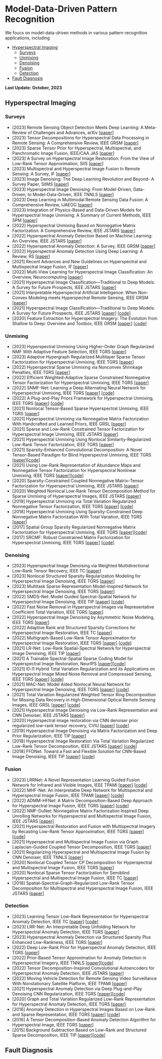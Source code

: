 # Model-Data-Driven Pattern Recognition 

We foucs on model-data-driven methods in various pattern recognition applications, including 
- [Hyperspectral Imaging](#Hyperspectral_Imaging)
  - [Surveys](#Surveys)
  - [Unmixing](#Unmixing)
  - [Denoising](#Denoising)
  - [Fusion](#Fusion)
  - [Detection](#Detection)
- [Fault Diagnosis](#Fault_Diagnosis)

<strong> Last Update: October, 2023 </strong>



<a name="Hyperspectral_Imaging" />

## Hyperspectral Imaging



<a name="Surveys" />

### Surveys
- [2023] Remote Sensing Object Detection Meets Deep Learning: A Meta-Review of Challenges and Advances, arXiv [[paper](https://arxiv.org/abs/2309.06751)]
- [2023] Tensor Decompositions for Hyperspectral Data Processing in Remote Sensing: A Comprehensive Review, IEEE GRSM [[paper](https://ieeexplore.ieee.org/abstract/document/10035509)]
- [2023] Sparse Tensor Prior for Hyperspectral, Multispectral, and Panchromatic Image Fusion, IEEE/CAA JAS [[paper](https://ieeexplore.ieee.org/abstract/document/9910372)]
- [2023] A Survey on Hyperspectral Image Restoration: From the View of Low-Rank Tensor Approximation, SIIS [[paper](https://link.springer.com/article/10.1007/s11432-022-3609-4)]
- [2023] Multispectral and Hyperspectral Image Fusion In Remote Sensing: A Survey, IF [[paper](https://www.sciencedirect.com/science/article/pii/S1566253522001312)]
- [2023] Image Denoising: The Deep Learning Revolution and Beyond- A Survey Paper, SIIMS  [[paper](https://epubs.siam.org/doi/abs/10.1137/23M1545859)]
- [2023] Hyperspectral Image Denoising: From Model-Driven, Data-Driven, to Model-Data-Driven, IEEE TNNLS [[paper](https://ieeexplore.ieee.org/abstract/document/10144690)]
- [2023] Deep Learning in Multimodal Remote Sensing Data Fusion: A Comprehensive Review, IJAEOG [[paper](https://ieeexplore.ieee.org/abstract/document/10144690)]
- [2023] Integration of Physics-Based and Data-Driven Models for Hyperspectral Image Unmixing: A Summary of Current Methods, IEEE SPM [[paper](https://ieeexplore.ieee.org/abstract/document/9321154)]
- [2022] Hyperspectral Unmixing Based on Nonnegative Matrix Factorization: A Comprehensive Review, IEEE JSTARS [[paper](https://www.sciencedirect.com/science/article/pii/S1569843222001248)]
- [2022] Hyperspectral Anomaly Detection Based on Machine Learning: An Overview, IEEE JSTARS [[paper](https://ieeexplore.ieee.org/abstract/document/9760098)]
- [2022] Hyperspectral Anomaly Detection: A Survey, IEEE GRSM [[paper](https://ieeexplore.ieee.org/document/9532003)]
- [2022] Hyperspectral Anomaly Detection Using Deep Learning: A Review, RS [[paper](https://www.mdpi.com/2072-4292/14/9/1973)]
- [2021] Recent Advances and New Guidelines on Hyperspectral and Multispectral Image Fusion, IF [[paper](https://www.sciencedirect.com/science/article/pii/S1566253520304103)]
- [2022] Multi-View Learning for Hyperspectral Image Classification: An Overview, Neurocomputing [[paper](https://www.sciencedirect.com/science/article/abs/pii/S0925231222006762)]
- [2021] Hyperspectral Image Classification—Traditional to Deep Models: A Survey for Future Prospects, IEEE JSTARS [[paper](https://ieeexplore.ieee.org/abstract/document/9645266)]
- [2021] Interpretable Hyperspectral Artificial Intelligence: When Non-Convex Modeling meets Hyperspectral Remote Sensing, IEEE GRSM [[paper](https://ieeexplore.ieee.org/abstract/document/9395693)]
- [2021] Hyperspectral Image Classification—Traditional to Deep Models: A Survey for Future Prospects, IEEE JSTARS [[paper]([https://ieeexplore.ieee.org/abstract/document/9645266](https://ieeexplore.ieee.org/abstract/document/9645266))] [[code]([https://github.com/danfenghong/HyFTech](https://github.com/AnkurDeria/HSI-Traditional-to-Deep-Models))] 
- [2020] Feature Extraction for Hyperspectral Imagery: The Evolution from Shallow to Deep: Overview and Toolbox, IEEE GRSM [[paper](https://ieeexplore.ieee.org/abstract/document/9082155)] [[code](https://github.com/danfenghong/HyFTech)] 

<a name="Unmixing" />

### Unmixing
- [2023] Hyperspectral Unmixing Using Higher-Order Graph Regularized NMF With Adaptive Feature Selection, IEEE TGRS [[paper](https://ieeexplore.ieee.org/abstract/document/10124031)]
- [2023] Adaptive Hypergraph Regularized Multilayer Sparse Tensor Factorization for Hyperspectral Unmixing, IEEE TGRS [[paper](https://ieeexplore.ieee.org/abstract/document/10032657)]
- [2022] Hyperspectral Sparse Unmixing via Nonconvex Shrinkage Penalties, IEEE TGRS [[paper](https://ieeexplore.ieee.org/abstract/document/9999711)]
- [2022] Efficient Weighted-Adaptive Sparse Constrained Nonnegative Tensor Factorization for Hyperspectral Unmixing, IEEE TGRS [[paper](https://ieeexplore.ieee.org/abstract/document/9954891)]
- [2022] SNMF-Net: Learning a Deep Alternating Neural Network for Hyperspectral Unmixing, IEEE TGRS [[paper](https://ieeexplore.ieee.org/abstract/document/9444347)] [[code](https://github.com/yxhnjust/F3Net)] 
- [2022] A Plug-and-Play Priors Framework for Hyperspectral Unmixing, IEEE TGRS [[paper](https://ieeexplore.ieee.org/abstract/document/932504)] [[code](https://github.com/xiuheng-wang/Plug_and_Play_HSI_unmixing)] 
- [2021] Nonlocal Tensor-Based Sparse Hyperspectral Unmixing, IEEE TGRS [[paper](https://ieeexplore.ieee.org/abstract/document/9239255)]
- [2021] Hyperspectral Unmixing via Nonnegative Matrix Factorization With Handcrafted and Learned Priors, IEEE GRSL [[paper](https://ieeexplore.ieee.org/abstract/document/9321154)]
- [2021] Sparse and Low-Rank Constrained Tensor Factorization for Hyperspectral Image Unmixing, IEEE JSTARS [[paper](https://ieeexplore.ieee.org/abstract/document/9312393)]
- [2021] Hyperspectral Unmixing Using Nonlocal Similarity-Regularized Low-Rank Tensor Factorization, IEEE TGRS [[paper](https://ieeexplore.ieee.org/abstract/document/9511333)]
- [2021] Sparsity-Enhanced Convolutional Decomposition: A Novel Tensor-Based Paradigm for Blind Hyperspectral Unmixing, IEEE TGRS [[paper](https://ieeexplore.ieee.org/document/9399660)][[code](https://github.com/danfenghong/IEEE_TGRS_SeCoDe)]
- [2021] Using Low-Rank Representation of Abundance Maps and Nonnegative Tensor Factorization for Hyperspectral Nonlinear Unmixing, IEEE TGRS [[paper](https://ieeexplore.ieee.org/abstract/document/9386217)][[code](https://github.com/LinaZhuang)]
- [2020] Sparsity-Constrained Coupled Nonnegative Matrix–Tensor Factorization for Hyperspectral Unmixing, IEEE JSTARS [[paper](https://ieeexplore.ieee.org/abstract/document/9178427)]
- [2020] Weighted Nonlocal Low-Rank Tensor Decomposition Method for Sparse Unmixing of Hyperspectral Images, IEEE JSTARS [[paper](https://ieeexplore.ieee.org/abstract/document/9035393)]
- [2019] Hyperspectral Unmixing via Total Variation Regularized Nonnegative Tensor Factorization, IEEE TGRS [[paper](https://ieeexplore.ieee.org/abstract/document/8497054)] [[code](https://github.com/zhaoxile/Hyperspectral-Image-Restoration-via-Total-Variation-Regularized-Low-rank-Tensor-Decomposition)] 
- [2018] Hyperspectral Unmixing Using Sparsity-Constrained Deep Nonnegative Matrix Factorization With Total Variation, IEEE TGRS [[paper](https://ieeexplore.ieee.org/abstract/document/8372956)]
- [2017] Spatial Group Sparsity Regularized Nonnegative Matrix Factorization for Hyperspectral Unmixing, IEEE TGRS [[paper](https://ieeexplore.ieee.org/abstract/document/7995123)][[code](https://github.com/YW81/TGRS17-SGSNMF)] 
- [2017] SRCMF: Robust Constrained Matrix Factorization for Hyperspectral Unmixing, IEEE TGRS [[paper](https://ieeexplore.ieee.org/document/7875072)] [[code](https://openremotesensing.net/knowledgebase/rcmf-robust-constrained-matrix-factorization-for-hyperspectral-unmixing/)] 



<a name="Denoising" />

### Denoising
- [2023] Hyperspectral Image Denoising via Weighted Multidirectional Low-Rank Tensor Recovery, IEEE TC [[paper](https://ieeexplore.ieee.org/abstract/document/9920675)]
- [2023] Nonlocal Structured Sparsity Regularization Modeling for Hyperspectral Image Denoising, IEEE TGRS [[paper](https://ieeexplore.ieee.org/abstract/document/10106506)]
- [2023] Multitask Sparse Representation Model-Inspired Network for Hyperspectral Image Denoising, IEEE TGRS [[paper](https://ieeexplore.ieee.org/abstract/document/10198268)]
- [2022] SMDS-Net: Model Guided Spectral-Spatial Network for Hyperspectral Image Denoising, IEEE TIP [[paper](https://ieeexplore.ieee.org/abstract/document/9855427)] [[code](https://github.com/bearshng/smds-net)]  
- [2022] Fast Noise Removal in Hyperspectral Images via Representative Coefficient Total Variation, IEEE TGRS  [[paper](https://ieeexplore.ieee.org/abstract/document/9989343)]
- [2022] Hyperspectral Image Denoising by Asymmetric Noise Modeling, IEEE TGRS  [[paper](https://ieeexplore.ieee.org/abstract/document/9975834)]
- [2022] Adaptive Rank and Structured Sparsity Corrections for Hyperspectral Image Restoration, IEEE TC [[paper](https://ieeexplore.ieee.org/abstract/document/9359537)]
- [2022] Multigraph-Based Low-Rank Tensor Approximation for Hyperspectral Image Restoration, IEEE TGRS  [[paper](https://ieeexplore.ieee.org/document/9781310)] [[code](https://openremotesensing.net/knowledgebase/tensor-low-rank-constraint-and-l0-total-variation-for-hyperspectral-image-mixed-noise-removal/)] 
- [2021] LR-Net: Low-Rank Spatial-Spectral Network for Hyperspectral Image Denoising, IEEE TIP [[paper](https://ieeexplore.ieee.org/abstract/document/9580717)]
- [2021] A Trainable Spectral-Spatial Sparse Coding Model for Hyperspectral Image Restoration, NeurIPS  [[paper](https://proceedings.neurips.cc/paper/2021/hash/2b515e2bdd63b7f034269ad747c93a42-Abstract.html)][[code](https://github.com/inria-thoth/T3SC)]
- [2021] l0-l1 Hybrid Total Variation Regularization and its Applications on Hyperspectral Image Mixed Noise Removal and Compressed Sensing, IEEE TGRS  [[paper](https://ieeexplore.ieee.org/document/9354456)] [[code](https://openremotesensing.net/knowledgebase/l%e2%82%80-l%e2%82%81-hybrid-total-variation-regularization-and-its-applications-on-hyperspectral-image-mixed-noise-removal-and-compressed-sensing/)] 
- [2021] MAC-Net: Model Aided Nonlocal Neural Network for Hyperspectral Image Denoising, IEEE TGRS  [[paper](https://ieeexplore.ieee.org/abstract/document/9631264)] [[code](https://github.com/bearshng/mac-net)]
- [2021] Total Variation Regularized Weighted Tensor Ring Decomposition for Missing Data Recovery in High-Dimensional Optical Remote Sensing Images, IEEE GRSL  [[paper](https://ieeexplore.ieee.org/document/9399661)] [[code](https://openremotesensing.net/knowledgebase/total-variation-regularized-weighted-tensor-ring-decomposition-for-missing-data-recovery-in-high-dimensional-optical-remote-sensing-images/)]
- [2021] Hyperspectral Image Denoising via Low-Rank Representation and CNN Denoiser, IEEE JSTARS [[paper](https://ieeexplore.ieee.org/document/9664348)]
- [2020] Hyperspectral image restoration via CNN denoiser prior regularized low-rank tensor recovery, CVIU [[paper](https://www.sciencedirect.com/science/article/abs/pii/S1077314220300710)] [[code](https://github.com/NavyZeng/DPLRTA)] 
- [2019] Hyperspectral Image Denoising via Matrix Factorization and Deep Prior Regularization, IEEE TIP [[paper](https://ieeexplore.ieee.org/document/8767025)]
- [2018] Hyperspectral Image Restoration Via Total Variation Regularized Low-Rank Tensor Decomposition, IEEE JSTARS [[paper](https://ieeexplore.ieee.org/abstract/document/8233403)] [[code](https://github.com/zhaoxile/Hyperspectral-Image-Restoration-via-Total-Variation-Regularized-Low-rank-Tensor-Decomposition)] 
- [2018] FFDNet: Toward a Fast and Flexible Solution for CNN-Based Image Denoising, IEEE TIP [[paper](https://ieeexplore.ieee.org/abstract/document/8365806)] [[code](https://github.com/cszn/FFDNet)] 



<a name="Fusion" />

### Fusion
- [2023] LRRNet: A Novel Representation Learning Guided Fusion Network for Infrared and Visible Images, IEEE TPAMI [[paper](https://ieeexplore.ieee.org/abstract/document/10105495)] [[code](https://github.com/hli1221/imagefusion-LRRNet)] 
- [2022] MHF-Net: An Interpretable Deep Network for Multispectral and Hyperspectral Image Fusion, IEEE TPAMI [[paper](https://ieeexplore.ieee.org/abstract/document/9165231)] [[code](https://github.com/XieQi2015/MHF-net)]
- [2022] ADMM-HFNet: A Matrix Decomposition-Based Deep Approach for Hyperspectral Image Fusion, IEEE TGRS [[paper](https://ieeexplore.ieee.org/abstract/document/9547385)] [[code](https://github.com/liuofficial/ADMM-HFNet)]
- [2022] NMF-DuNet: Nonnegative Matrix Factorization Inspired Deep Unrolling Networks for Hyperspectral and Multispectral Image Fusion, IEEE JSTARS [[paper](https://ieeexplore.ieee.org/abstract/document/9822395)]
- [2021] Hyperspectral Restoration and Fusion with Multispectral Imagery by Recasting Low-Rank Tensor Approximation, IEEE TGRS [[paper](https://ieeexplore.ieee.org/document/9328229)] [[code](https://openremotesensing.net/knowledgebase/hyperspectral-restoration-and-fusion-with-multispectral-imagery-by-recasting-low-rank-tensor-approximation/)]
- [2021] Hyperspectral and Multispectral Image Fusion via Graph Laplacian-Guided Coupled Tensor Decomposition, IEEE TGRS [[paper](https://ieeexplore.ieee.org/abstract/document/9094715)]
- [2021] Regularizing Hyperspectral and Multispectral Image Fusion by CNN Denoiser, IEEE TNNLS [[paper](https://ieeexplore.ieee.org/abstract/document/9069930)]
- [2020] Nonlocal Coupled Tensor CP Decomposition for Hyperspectral and Multispectral Image Fusion, IEEE TGRS [[paper](https://ieeexplore.ieee.org/abstract/document/8835149)]
- [2020] Nonlocal Sparse Tensor Factorization for Semiblind Hyperspectral and Multispectral Image Fusion, IEEE TC [[paper](https://ieeexplore.ieee.org/abstract/document/8917657)]
- [2018] Spatial–Spectral-Graph-Regularized Low-Rank Tensor Decomposition for Multispectral and Hyperspectral Image Fusion, IEEE JSTARS [[paper](https://ieeexplore.ieee.org/abstract/document/8253497)] 



<a name="Detection" />

### Detection
- [2023] Learning Tensor Low-Rank Representation for Hyperspectral Anomaly Detection, IEEE TC [[paper](https://ieeexplore.ieee.org/abstract/document/9781337)] [[code](https://openremotesensing.net/knowledgebase/learning-tensor-low-rank-representation-for-hyperspectral-anomaly-detection/)]
- [2023] LRR-Net: An Interpretable Deep Unfolding Network for Hyperspectral Anomaly Detection, IEEE TGRS [[paper](https://ieeexplore.ieee.org/abstract/document/10136197)]
- [2023] Hyperspectral Anomaly Detection via Structured Sparsity Plus Enhanced Low-Rankness, IEEE TGRS [[paper](https://ieeexplore.ieee.org/abstract/document/10148989)]
- [2022] Deep Low-Rank Prior for Hyperspectral Anomaly Detection, IEEE TGRS [[paper](https://ieeexplore.ieee.org/abstract/document/9756439)]
- [2022] Prior-Based Tensor Approximation for Anomaly Detection in Hyperspectral Imagery, IEEE TNNLS [[paper](https://ieeexplore.ieee.org/abstract/document/9288702)][[code](https://github.com/l7170/PTA-HAD.git)]  
- [2022] Tensor Decomposition-Inspired Convolutional Autoencoders for Hyperspectral Anomaly Detection, IEEE JSTARS [[paper](https://ieeexplore.ieee.org/abstract/document/9802669)]
- [2022] Moving Vehicle Detection for Remote Sensing Video Surveillance With Nonstationary Satellite Platform, IEEE TPAMI [[paper](https://ieeexplore.ieee.org/abstract/document/9380986)] 
- [2021] Hyperspectral Anomaly Detection via Deep Plug-and-Play Denoising CNN Regularization, IEEE TGRS [[paper](https://ieeexplore.ieee.org/abstract/document/9329138)][[code](https://github.com/FxyPd)]
- [2020] Graph and Total Variation Regularized Low-Rank Representation for Hyperspectral Anomaly Detection, IEEE TGRS [[paper](https://ieeexplore.ieee.org/abstract/document/8833518)]
- [2016] Anomaly Detection in Hyperspectral Images Based on Low-Rank and Sparse Representation, IEEE TGRS [[paper](https://ieeexplore.ieee.org/abstract/document/7322257)] [[code](https://github.com/axiqia/Anomaly-Detection-in-Hyperspectral-Images-Based-on-Low-Rank-and-Sparse-Representation)]
- [2016] A Tensor Decomposition-Based Anomaly Detection Algorithm for Hyperspectral Image, IEEE TGRS [[paper](https://ieeexplore.ieee.org/abstract/document/7493677)]
- [2015] Background Subtraction Based on Low-Rank and Structured Sparse Decomposition, IEEE TIP [[paper](https://ieeexplore.ieee.org/abstract/document/7076585)][[code](https://github.com/utayao/LSD_Foreground_Detection)]


<a name="Fault_Diagnosis" />

## Fault Diagnosis
